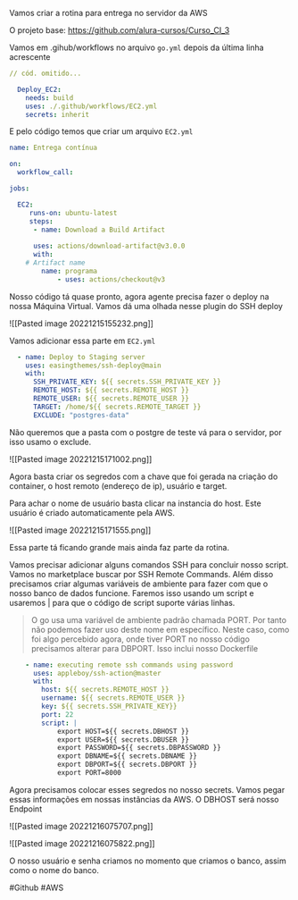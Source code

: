 Vamos criar a rotina para entrega no servidor da AWS

O projeto base:
https://github.com/alura-cursos/Curso_CI_3

Vamos em .gihub/workflows no arquivo `go.yml` depois da última linha acrescente

```yaml
// cód. omitido...

  Deploy_EC2:
    needs: build
    uses: ./.github/workflows/EC2.yml
    secrets: inherit
```

E pelo código temos que criar um arquivo `EC2.yml`

```yaml
name: Entrega contínua

on:
  workflow_call:

jobs:

  EC2:
     runs-on: ubuntu-latest
     steps:
      - name: Download a Build Artifact
      
      uses: actions/download-artifact@v3.0.0
      with:
    # Artifact name
        name: programa
            - uses: actions/checkout@v3
```

Nosso código tá quase pronto, agora agente precisa fazer o deploy na nossa Máquina Virtual. Vamos dá uma olhada nesse plugin do SSH deploy

![[Pasted image 20221215155232.png]]

Vamos adicionar essa parte em `EC2.yml` 

```yaml
  - name: Deploy to Staging server
    uses: easingthemes/ssh-deploy@main
    with:
      SSH_PRIVATE_KEY: ${{ secrets.SSH_PRIVATE_KEY }}
      REMOTE_HOST: ${{ secrets.REMOTE_HOST }}
      REMOTE_USER: ${{ secrets.REMOTE_USER }}
      TARGET: /home/${{ secrets.REMOTE_TARGET }}
      EXCLUDE: "postgres-data"
```

Não queremos que a pasta com o postgre de teste vá para o servidor, por isso usamo o exclude. 

![[Pasted image 20221215171002.png]]

Agora basta criar os segredos com a chave que foi gerada na criação do container, o host remoto (endereço de ip), usuário e target.

Para achar o nome de usuário basta clicar na instancia do host. Este usuário é criado automaticamente pela AWS.

![[Pasted image 20221215171555.png]]

Essa parte tá ficando grande mais ainda faz parte da rotina.

Vamos precisar adicionar alguns comandos SSH para concluir nosso script. Vamos no marketplace buscar por SSH Remote Commands. Além disso precisamos criar algumas variáveis de ambiente para fazer com que o nosso banco de dados funcione. Faremos isso usando um script e usaremos | para que o código de script suporte várias linhas.

> O go usa uma variável de ambiente padrão chamada PORT. Por tanto não podemos fazer uso deste nome em específico. Neste caso, como foi algo percebido agora, onde tiver PORT no nosso código precisamos alterar para DBPORT. Isso inclui nosso Dockerfile


```yaml
    - name: executing remote ssh commands using password
      uses: appleboy/ssh-action@master
      with:
        host: ${{ secrets.REMOTE_HOST }}
        username: ${{ secrets.REMOTE_USER }}
        key: ${{ secrets.SSH_PRIVATE_KEY}}
        port: 22
        script: |
	        export HOST=${{ secrets.DBHOST }}
	        export USER=${{ secrets.DBUSER }}
	        export PASSWORD=${{ secrets.DBPASSWORD }}
	        export DBNAME=${{ secrets.DBNAME }}
	        export DBPORT=${{ secrets.DBPORT }}
	        export PORT=8000
```

Agora precisamos colocar esses segredos no nosso secrets. Vamos pegar essas informações em nossas instâncias da AWS. O DBHOST será nosso Endpoint

![[Pasted image 20221216075707.png]]

![[Pasted image 20221216075822.png]]

O nosso usuário e senha criamos no momento que criamos o banco, assim como o nome do banco.

#Github #AWS 